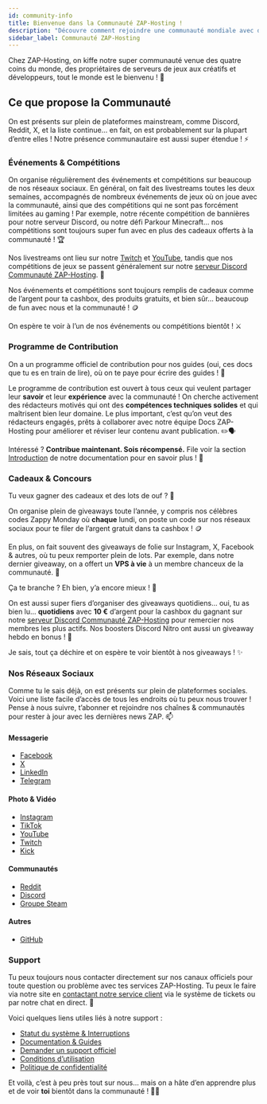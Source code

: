 ```yaml
---
id: community-info
title: Bienvenue dans la Communauté ZAP-Hosting !
description: "Découvre comment rejoindre une communauté mondiale avec des événements fun, des compétitions, et des opportunités pour partager tes connaissances et gagner des cadeaux → En savoir plus maintenant"
sidebar_label: Communauté ZAP-Hosting
---
```


Chez ZAP-Hosting, on kiffe notre super communauté venue des quatre coins du monde, des propriétaires de serveurs de jeux aux créatifs et développeurs, tout le monde est le bienvenu ! 👋

## Ce que propose la Communauté

On est présents sur plein de plateformes mainstream, comme Discord, Reddit, X, et la liste continue... en fait, on est probablement sur la plupart d’entre elles ! Notre présence communautaire est aussi super étendue ! ⚡

### Événements & Compétitions

On organise régulièrement des événements et compétitions sur beaucoup de nos réseaux sociaux. En général, on fait des livestreams toutes les deux semaines, accompagnés de nombreux événements de jeux où on joue avec la communauté, ainsi que des compétitions qui ne sont pas forcément limitées au gaming ! Par exemple, notre récente compétition de bannières pour notre serveur Discord, ou notre défi Parkour Minecraft... nos compétitions sont toujours super fun avec en plus des cadeaux offerts à la communauté ! 🏆

Nos livestreams ont lieu sur notre [Twitch](https://twitch.tv/zaphosting) et [YouTube](https://youtube.com/zaphosting), tandis que nos compétitions de jeux se passent généralement sur notre [serveur Discord Communauté ZAP-Hosting](https://discord.gg/invite/zaphosting). 🎥

Nos événements et compétitions sont toujours remplis de cadeaux comme de l’argent pour ta cashbox, des produits gratuits, et bien sûr... beaucoup de fun avec nous et la communauté ! 🪙

On espère te voir à l’un de nos événements ou compétitions bientôt ! ⚔️

### Programme de Contribution

On a un programme officiel de contribution pour nos guides (oui, ces docs que tu es en train de lire), où on te paye pour écrire des guides ! 📰

Le programme de contribution est ouvert à tous ceux qui veulent partager leur **savoir** et leur **expérience** avec la communauté ! On cherche activement des rédacteurs motivés qui ont des **compétences techniques solides** et qui maîtrisent bien leur domaine. Le plus important, c’est qu’on veut des rédacteurs engagés, prêts à collaborer avec notre équipe Docs ZAP-Hosting pour améliorer et réviser leur contenu avant publication. ✏️🗣️

Intéressé ? **Contribue maintenant. Sois récompensé.** File voir la section [Introduction](contribution-introduction.md) de notre documentation pour en savoir plus ! 🚀

### Cadeaux & Concours

Tu veux gagner des cadeaux et des lots de ouf ? 🎁

On organise plein de giveaways toute l’année, y compris nos célèbres codes Zappy Monday où **chaque** lundi, on poste un code sur nos réseaux sociaux pour te filer de l’argent gratuit dans ta cashbox ! 🪙

En plus, on fait souvent des giveaways de folie sur Instagram, X, Facebook & autres, où tu peux remporter plein de lots. Par exemple, dans notre dernier giveaway, on a offert un **VPS à vie** à un membre chanceux de la communauté. 💪

Ça te branche ? Eh bien, y’a encore mieux ! 🎉

On est aussi super fiers d’organiser des giveaways quotidiens... oui, tu as bien lu... **quotidiens** avec **10 €** d’argent pour la cashbox du gagnant sur notre [serveur Discord Communauté ZAP-Hosting](https://discord.gg/invite/zaphosting) pour remercier nos membres les plus actifs. Nos boosters Discord Nitro ont aussi un giveaway hebdo en bonus ! 🫢

Je sais, tout ça déchire et on espère te voir bientôt à nos giveaways ! ✨

### Nos Réseaux Sociaux

Comme tu le sais déjà, on est présents sur plein de plateformes sociales. Voici une liste facile d’accès de tous les endroits où tu peux nous trouver ! Pense à nous suivre, t’abonner et rejoindre nos chaînes & communautés pour rester à jour avec les dernières news ZAP. 📫

#### Messagerie
- [Facebook](https://facebook.com/zaphosting)
- [X](https://x.com/zaphosting)
- [LinkedIn](https://linkedin.com/company/zaphosting)
- [Telegram](https://t.me/zap_hosting)

#### Photo & Vidéo
- [Instagram](https://instagram.com/zaphosting)
- [TikTok](https://www.tiktok.com/@zaphosting)
- [YouTube](https://youtube.com/zaphosting)
- [Twitch](https://twitch.tv/zaphosting)
- [Kick](https://kick.com/zaphosting)

#### Communautés
- [Reddit](https://reddit.com/r/zaphosting)
- [Discord](https://discord.gg/zaphosting)
- [Groupe Steam](https://steamcommunity.com/groups/zaphosting)

#### Autres
- [GitHub](https://github.com/zaphosting)

### Support
Tu peux toujours nous contacter directement sur nos canaux officiels pour toute question ou problème avec tes services ZAP-Hosting. Tu peux le faire via notre site en [contactant notre service client](https://zap-hosting.com/en/customer/support/) via le système de tickets ou par notre chat en direct. 👥

Voici quelques liens utiles liés à notre support :
- [Statut du système & Interruptions](https://zap-hosting.com/status)
- [Documentation & Guides](https://zap-hosting.com/guides/)
- [Demander un support officiel](https://zap-hosting.com/en/customer/support/)
- [Conditions d’utilisation](https://zap-hosting.com/en/terms/)
- [Politique de confidentialité](https://zap-hosting.com/en/privacy-policy/)

Et voilà, c’est à peu près tout sur nous... mais on a hâte d’en apprendre plus et de voir **toi** bientôt dans la communauté ! 🙋‍♂️